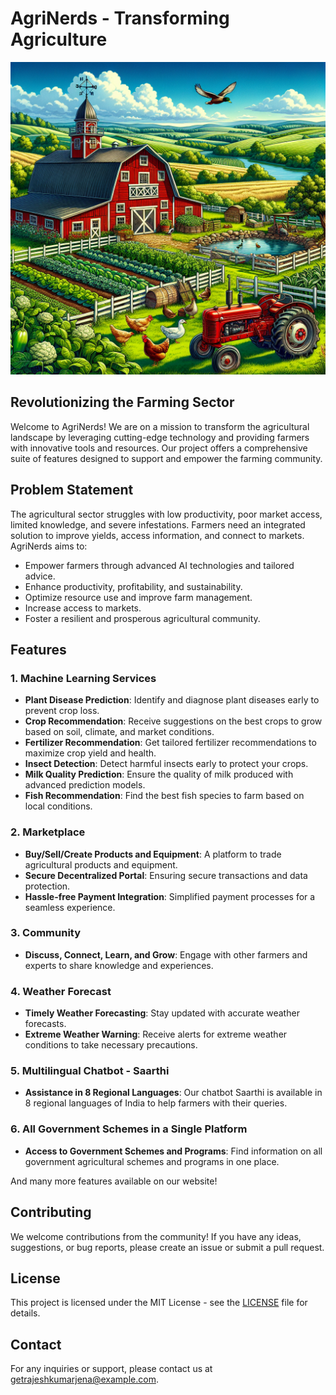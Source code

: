 # AgriNerds - Transforming Agriculture
<img src="farm1.png" alt="Agriculture" width="1000" height="500">

## Revolutionizing the Farming Sector

Welcome to AgriNerds! We are on a mission to transform the agricultural landscape by leveraging cutting-edge technology and providing farmers with innovative tools and resources. Our project offers a comprehensive suite of features designed to support and empower the farming community.

## Problem Statement

The agricultural sector struggles with low productivity, poor market access, limited knowledge, and severe infestations. Farmers need an integrated solution to improve yields, access information, and connect to markets. AgriNerds aims to:

- Empower farmers through advanced AI technologies and tailored advice.
- Enhance productivity, profitability, and sustainability.
- Optimize resource use and improve farm management.
- Increase access to markets.
- Foster a resilient and prosperous agricultural community.

## Features

### 1. Machine Learning Services
- **Plant Disease Prediction**: Identify and diagnose plant diseases early to prevent crop loss.
- **Crop Recommendation**: Receive suggestions on the best crops to grow based on soil, climate, and market conditions.
- **Fertilizer Recommendation**: Get tailored fertilizer recommendations to maximize crop yield and health.
- **Insect Detection**: Detect harmful insects early to protect your crops.
- **Milk Quality Prediction**: Ensure the quality of milk produced with advanced prediction models.
- **Fish Recommendation**: Find the best fish species to farm based on local conditions.

### 2. Marketplace
- **Buy/Sell/Create Products and Equipment**: A platform to trade agricultural products and equipment.
- **Secure Decentralized Portal**: Ensuring secure transactions and data protection.
- **Hassle-free Payment Integration**: Simplified payment processes for a seamless experience.

### 3. Community
- **Discuss, Connect, Learn, and Grow**: Engage with other farmers and experts to share knowledge and experiences.

### 4. Weather Forecast
- **Timely Weather Forecasting**: Stay updated with accurate weather forecasts.
- **Extreme Weather Warning**: Receive alerts for extreme weather conditions to take necessary precautions.

### 5. Multilingual Chatbot - Saarthi
- **Assistance in 8 Regional Languages**: Our chatbot Saarthi is available in 8 regional languages of India to help farmers with their queries.

### 6. All Government Schemes in a Single Platform
- **Access to Government Schemes and Programs**: Find information on all government agricultural schemes and programs in one place.

And many more features available on our website!



## Contributing

We welcome contributions from the community! If you have any ideas, suggestions, or bug reports, please create an issue or submit a pull request.

## License

This project is licensed under the MIT License - see the [LICENSE](LICENSE) file for details.


## Contact

For any inquiries or support, please contact us at [getrajeshkumarjena@example.com](mailto:getrajeshkumarjena@example.com).
